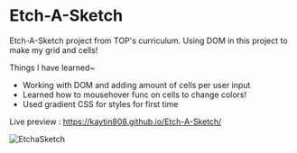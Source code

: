 # Etch-A-Sketch
Etch-A-Sketch project from TOP's curriculum. Using DOM in this project to make my grid and cells!

Things I have learned~

- Working with DOM and adding amount of cells per user input
- Learned how to mousehover func on cells to change colors!
- Used gradient CSS for styles for first time

Live preview : https://kaytin808.github.io/Etch-A-Sketch/

![EtchaSketch]("https://i.ibb.co/1bsML55/Untitled.png")
